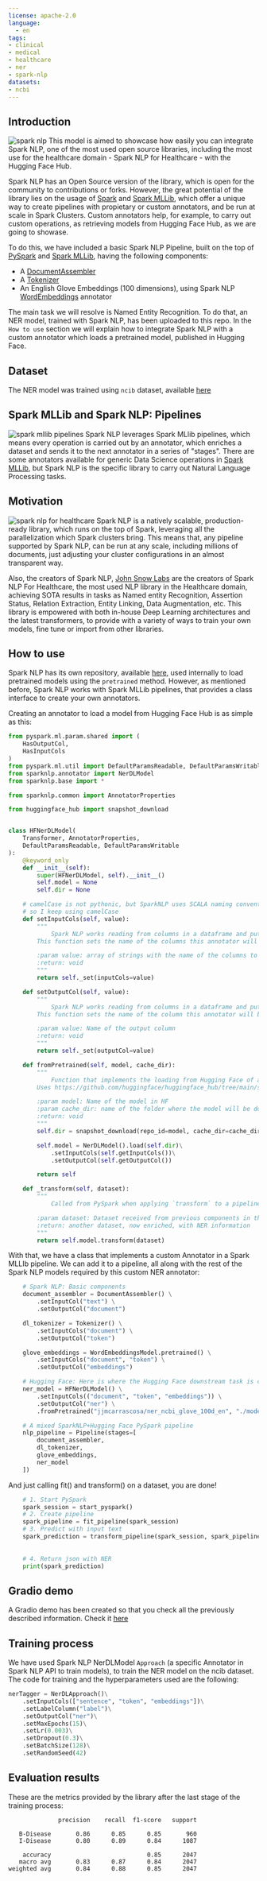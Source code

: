 ```yaml
---
license: apache-2.0
language: 
  - en
tags:
- clinical
- medical
- healthcare
- ner
- spark-nlp
datasets:
- ncbi
---
```


## Introduction
![spark nlp](https://drive.google.com/uc?export=download&id=1oO3vynfGEmuIURIQPKU6edyZ-ifOJDkC)
This model is aimed to showcase how easily you can integrate Spark NLP, one of the most used open source libraries, including the most use for the healthcare domain - Spark NLP for Healthcare - with the Hugging Face Hub. 

Spark NLP has an Open Source version of the library, which is open for the community to contributions or forks. However, the great potential of the library lies on the usage of [Spark](https://spark.apache.org/docs/latest/api/python/) and [Spark MLLib](https://spark.apache.org/mllib/), which offer a unique way to create pipelines with propietary or custom annotators, and be run at scale in Spark Clusters. Custom annotators help, for example, to carry out custom operations, as retrieving models from Hugging Face Hub, as we are going to showase.

To do this, we have included a basic Spark NLP Pipeline, built on the top of [PySpark](https://spark.apache.org/docs/latest/api/python/) and [Spark MLLib](https://spark.apache.org/mllib/), having the following components:
- A [DocumentAssembler](https://nlp.johnsnowlabs.com/docs/en/annotators#documentassembler)
- A [Tokenizer](https://nlp.johnsnowlabs.com/docs/en/annotators#tokenizer)
- An English Glove Embeddings (100 dimensions), using Spark NLP [WordEmbeddings](https://nlp.johnsnowlabs.com/docs/en/annotators#wordembeddings) annotator

The main task we will resolve is Named Entity Recognition. To do that, an NER model, trained with Spark NLP, has been uploaded to this repo. In the `How to use` section we will explain how to integrate Spark NLP with a custom annotator which loads a pretrained model, published in Hugging Face.

## Dataset
The NER model was trained using `ncib` dataset, available [here](https://github.com/cambridgeltl/MTL-Bioinformatics-2016/tree/master/data)

## Spark MLLib and Spark NLP: Pipelines
![spark mllib pipelines](https://www.researchgate.net/publication/346766853/figure/fig3/AS:966675113455618@1607484715530/The-flow-diagram-of-a-Spark-NLP-pipeline-When-we-fit-on-the-pipeline-with-a-Spark-data.ppm)
Spark NLP leverages Spark MLlib pipelines, which means every operation is carried out by an annotator, which enriches a dataset and sends it to the next annotator in a series of "stages". There are some annotators available for generic Data Science operations in [Spark MLLib](https://spark.apache.org/mllib/), but Spark NLP is the specific library to carry out Natural Language Processing tasks.

## Motivation 
![spark nlp for healthcare](https://www.johnsnowlabs.com/wp-content/uploads/2020/05/healthcare_banner.svg)
Spark NLP is a natively scalable, production-ready library, which runs on the top of Spark, leveraging all the parallelization which Spark clusters bring. This means that, any pipeline supported by Spark NLP, can be run at any scale, including millions of documents, just adjusting your cluster configurations in an almost transparent way.

Also, the creators of Spark NLP, [John Snow Labs](https://johnsnowlabs.com/) are the creators of Spark NLP For Healthcare, the most used NLP library in the Healthcare domain, achieving SOTA results in tasks as Named entity Recognition, Assertion Status, Relation Extraction, Entity Linking, Data Augmentation, etc. This library is empowered with both in-house Deep Learning architectures and the latest transformers, to provide with a variety of ways to train your own models, fine tune or import from other libraries.

## How to use
Spark NLP has its own repository, available [here](https://nlp.johnsnowlabs.com/models), used internally to load pretrained models using the `pretrained` method. However, as mentioned before, Spark NLP works with Spark MLLib pipelines, that provides a class interface to create your own annotators.

Creating an annotator to load a model from Hugging Face Hub is as simple as this:

```python
from pyspark.ml.param.shared import (
    HasOutputCol,
    HasInputCols
)
from pyspark.ml.util import DefaultParamsReadable, DefaultParamsWritable
from sparknlp.annotator import NerDLModel
from sparknlp.base import *

from sparknlp.common import AnnotatorProperties

from huggingface_hub import snapshot_download


class HFNerDLModel(
    Transformer, AnnotatorProperties,
    DefaultParamsReadable, DefaultParamsWritable
):
    @keyword_only
    def __init__(self):
        super(HFNerDLModel, self).__init__()
        self.model = None
        self.dir = None

    # camelCase is not pythonic, but SparkNLP uses SCALA naming conventions since it's a Scala library
    # so I keep using camelCase
    def setInputCols(self, value):
        """
            Spark NLP works reading from columns in a dataframe and putting the output in a new column.
        This function sets the name of the columns this annotator will be retrieving information from.

        :param value: array of strings with the name of the columns to be used as input
        :return: void
        """
        return self._set(inputCols=value)

    def setOutputCol(self, value):
        """
            Spark NLP works reading from columns in a dataframe and putting the output in a new column.
        This function sets the name of the column this annotator will be storing to...

        :param value: Name of the output column
        :return: void
        """
        return self._set(outputCol=value)

    def fromPretrained(self, model, cache_dir):
        """
            Function that implements the loading from Hugging Face of a pretrained save model.
        Uses https://github.com/huggingface/huggingface_hub/tree/main/src/huggingface_hub

        :param model: Name of the model in HF
        :param cache_dir: name of the folder where the model will be downloaded
        :return: void
        """
        self.dir = snapshot_download(repo_id=model, cache_dir=cache_dir)

        self.model = NerDLModel().load(self.dir)\
            .setInputCols(self.getInputCols())\
            .setOutputCol(self.getOutputCol())

        return self

    def _transform(self, dataset):
        """
            Called from PySpark when applying `transform` to a pipeline.

        :param dataset: Dataset received from previous components in the PySpark pipeline
        :return: another dataset, now enriched, with NER information
        """
        return self.model.transform(dataset)
```

With that, we have a class that implements a custom Annotator in a Spark MLLIb pipeline. We can add it to a pipeline, all along with the rest of the Spark NLP models required by this custom NER annotator:

```python
    # Spark NLP: Basic components
    document_assembler = DocumentAssembler() \
        .setInputCol("text") \
        .setOutputCol("document")

    dl_tokenizer = Tokenizer() \
        .setInputCols("document") \
        .setOutputCol("token")

    glove_embeddings = WordEmbeddingsModel.pretrained() \
        .setInputCols("document", "token") \
        .setOutputCol("embeddings")

    # Hugging Face: Here is where the Hugging Face downstream task is carried out
    ner_model = HFNerDLModel() \
        .setInputCols(("document", "token", "embeddings")) \
        .setOutputCol("ner") \
        .fromPretrained("jjmcarrascosa/ner_ncbi_glove_100d_en", "./models")

    # A mixed SparkNLP+Hugging Face PySpark pipeline
    nlp_pipeline = Pipeline(stages=[
        document_assembler,
        dl_tokenizer,
        glove_embeddings,
        ner_model
    ])
```

And just calling fit() and transform() on a dataset, you are done!

```python
    # 1. Start PySpark
    spark_session = start_pyspark()
    # 2. Create pipeline
    spark_pipeline = fit_pipeline(spark_session)
    # 3. Predict with input text
    spark_prediction = transform_pipeline(spark_session, spark_pipeline, "The patient was vomiting, had a poor appetite"
                                                                         " and was diagnosed a month ago with "
                                                                         "gestational diabetes mellitus")
    # 4. Return json with NER
    print(spark_prediction)
```

## Gradio demo
A Gradio demo has been created so that you check all the previously described information. Check it [here]() 

## Training process
We have used Spark NLP NerDLModel `Approach` (a specific Annotator in Spark NLP API to train models), to train the NER model on the ncib dataset. The code for training and the hyperparameters used are the following:

```python
nerTagger = NerDLApproach()\
    .setInputCols(["sentence", "token", "embeddings"])\
    .setLabelColumn("label")\
    .setOutputCol("ner")\
    .setMaxEpochs(15)\
    .setLr(0.003)\
    .setDropout(0.3)\
    .setBatchSize(128)\
    .setRandomSeed(42)
```


## Evaluation results
These are the metrics provided by the library after the last stage of the training process:
```
              precision    recall  f1-score   support

   B-Disease       0.86      0.85      0.85       960
   I-Disease       0.80      0.89      0.84      1087

    accuracy                           0.85      2047
   macro avg       0.83      0.87      0.84      2047
weighted avg       0.84      0.88      0.85      2047
```
